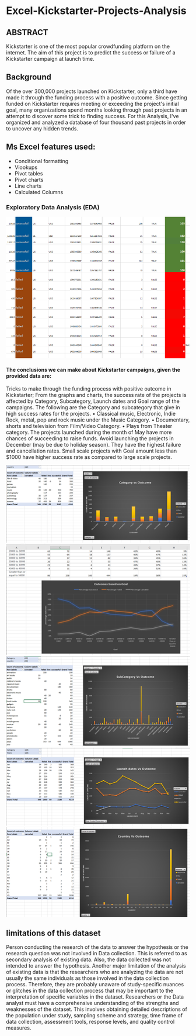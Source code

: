 # Excel-Kickstarter-Projects-Analysis

## ABSTRACT

Kickstarter is one of the most popular crowdfunding platform on the internet. The aim of this project is to predict the success or failure of a Kickstarter campaign at launch time.

## Background
Of the over 300,000 projects launched on Kickstarter, only a third have made it through the funding process with a positive outcome. Since getting funded on Kickstarter requires meeting or exceeding the project's initial goal, many organizations spend months looking through past projects in an attempt to discover some trick to finding success. For this Analysis, I've organized and analyzed a database of four thousand past projects in order to uncover any hidden trends.

## Ms Excel features used:
* Conditional formatting
* Vlookups 
* Pivot tables 
* Pivot charts
* Line charts 
* Calculated Columns

### Exploratory Data Analysis (EDA)
![Dashboard](images/conditional_formatting.PNG)

#### The conclusions we can make about Kickstarter campaigns, given the provided data are:
Tricks to make through the funding process with positive outcome in Kickstarter;
From the graphs and charts, the success rate of the projects is affected by Category, Subcategory, Launch dates and Goal range of the campaigns. The following are the Category and subcategory that give in high success rates for the projects.
•	Classical music, Electronic, Indie Rock, metal, pop and rock music under the Music Category.
•	Documentary, shorts and television from Film/Video Category.
•	Plays from Theater category.
The projects launched during the month of May have more chances of succeeding to raise funds. Avoid launching the projects in December (may be due to holiday season). They have the highest failure and cancellation rates. Small scale projects with Goal amount less than $1000 have higher success rate as compared to large scale projects.

![Dashboard](images/category.PNG)
![Dashboard](images/goal.PNG)
![Dashboard](images/subcategory.PNG)
![Dashboard](images/launch_date.PNG)
![Dashboard](images/country_outcome.PNG)

## limitations of this dataset
Person conducting the research of the data to answer the hypothesis or the research question was not involved in Data collection. This is referred to as secondary analysis of existing data. Also, the data collected was not intended to answer the hypothesis. Another major limitation of the analysis of existing data is that the researchers who are analyzing the data are not usually the same individuals as those involved in the data collection process. Therefore, they are probably unaware of study-specific nuances or glitches in the data collection process that may be important to the interpretation of specific variables in the dataset.
Researchers or the Data analyst must have a comprehensive understanding of the strengths and weaknesses of the dataset. This involves obtaining detailed descriptions of the population under study, sampling scheme and strategy, time frame of data collection, assessment tools, response levels, and quality control measures.


 
